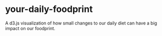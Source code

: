 # your-daily-foodprint
A d3.js visualization of how small changes to our daily diet can have a big impact on our foodprint.
